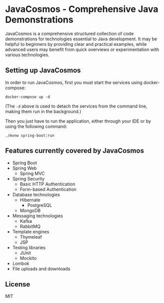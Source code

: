 # JavaCosmos - Comprehensive Java Demonstrations

JavaCosmos is a comprehensive structured collection of code demonstrations for technologies essential to Java development. It may be helpful to beginners by providing clear and practical examples, while advanced users may benefit from quick overviews or experimentation with various technologies.

## Setting up JavaCosmos

In order to run JavaCosmos, first you must start the services using docker-compose:

```
docker-compose up -d
```

(The `-d` above is used to detach the services from the command line, making them run in the background.)

Then you just have to run the application, either through your IDE or by using the following command:

```
./mvnw spring-boot:run
```

## Features currently covered by JavaCosmos

- Spring Boot
- Spring Web
  - Spring MVC
- Spring Security
  - Basic HTTP Authentication
  - Form-based Authentication
- Database technologies
  - Hibernate
    - PostgreSQL
  - MongoDB
- Messaging technologies
  - Kafka
  - RabbitMQ
- Template engines
  - Thymeleaf
  - JSP
- Testing libraries
  - JUnit
  - Mockito
- Lombok
- File uploads and downloads

## License

MIT
